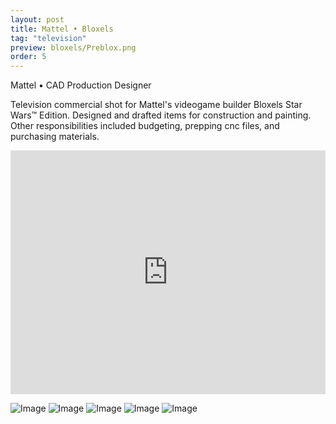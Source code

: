 ```yaml
---
layout: post
title: Mattel • Bloxels
tag: "television"
preview: bloxels/Preblox.png
order: 5
---
```

Mattel • CAD Production Designer

Television commercial shot for Mattel's videogame builder Bloxels Star Wars™ Edition. Designed and drafted items for construction and painting. Other responsibilities included budgeting, prepping cnc files, and purchasing materials.

<div class="video-container"><iframe src="https://www.youtube.com/embed/7ajJqv-KURc?controls=1&showinfo=0&modestbranding=1" allowfullscreen="" frameborder="0" width="100%" height="390"></iframe></div>

![Image](1blox.png)
![Image](2blox.png)
![Image](3blox.png)
![Image](4blox.png)
![Image](5blox.png)
